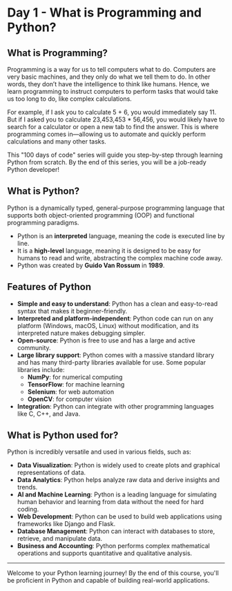  # Day 1 - What is Programming and Python?

## What is Programming?

Programming is a way for us to tell computers what to do. Computers are very basic machines, and they only do what we tell them to do. In other words, they don’t have the intelligence to think like humans. Hence, we learn programming to instruct computers to perform tasks that would take us too long to do, like complex calculations.

For example, if I ask you to calculate 5 + 6, you would immediately say 11. But if I asked you to calculate 23,453,453 * 56,456, you would likely have to search for a calculator or open a new tab to find the answer. This is where programming comes in—allowing us to automate and quickly perform calculations and many other tasks.

This "100 days of code" series will guide you step-by-step through learning Python from scratch. By the end of this series, you will be a job-ready Python developer!

## What is Python?

Python is a dynamically typed, general-purpose programming language that supports both object-oriented programming (OOP) and functional programming paradigms.

- Python is an **interpreted** language, meaning the code is executed line by line.
- It is a **high-level** language, meaning it is designed to be easy for humans to read and write, abstracting the complex machine code away.
- Python was created by **Guido Van Rossum** in **1989**.

## Features of Python

- **Simple and easy to understand**: Python has a clean and easy-to-read syntax that makes it beginner-friendly.
- **Interpreted and platform-independent**: Python code can run on any platform (Windows, macOS, Linux) without modification, and its interpreted nature makes debugging simpler.
- **Open-source**: Python is free to use and has a large and active community.
- **Large library support**: Python comes with a massive standard library and has many third-party libraries available for use. Some popular libraries include:
  - **NumPy**: for numerical computing
  - **TensorFlow**: for machine learning
  - **Selenium**: for web automation
  - **OpenCV**: for computer vision
- **Integration**: Python can integrate with other programming languages like C, C++, and Java.

## What is Python used for?

Python is incredibly versatile and used in various fields, such as:

- **Data Visualization**: Python is widely used to create plots and graphical representations of data.
- **Data Analytics**: Python helps analyze raw data and derive insights and trends.
- **AI and Machine Learning**: Python is a leading language for simulating human behavior and learning from data without the need for hard coding.
- **Web Development**: Python can be used to build web applications using frameworks like Django and Flask.
- **Database Management**: Python can interact with databases to store, retrieve, and manipulate data.
- **Business and Accounting**: Python performs complex mathematical operations and supports quantitative and qualitative analysis.

---
Welcome to your Python learning journey! By the end of this course, you'll be proficient in Python and capable of building real-world applications.
